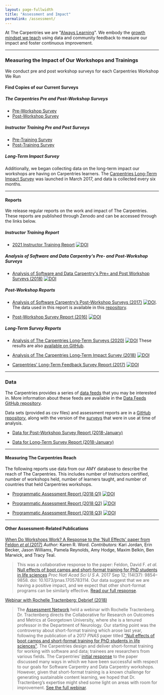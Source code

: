 ```yaml
---
layout: page-fullwidth
title: "Assessment and Impact"
permalink: /assessment/
---
```



At The Carpentries we are "[Always Learning](https://carpentries.org/values/)". We embody the [growth mindset we teach](https://carpentries.github.io/instructor-training/aio.html#encourage-a-growth-mindset) using data and community feedback to measure our impact and foster continuous improvement.   

<hr>

### <i class="fas fa-file-alt"></i>  Measuring the Impact of Our Workshops and Trainings 

We conduct pre and post workshop surveys for each Carpentries Workshop We Run

#### Find Copies of our Current Surveys 
##### The Carpentries Pre and Post-Workshop Surveys

- [Pre-Workshop Survey](https://carpentries.github.io/assessment-archives/pre-workshop/pre-workshop.html)
- [Post-Workshop Survey](https://carpentries.github.io/assessment-archives/post-workshop/post-workshop.html)

##### Instructor Training Pre and Post Surveys

- [Pre-Training Survey](https://carpentries.github.io/assessment-archives/instructor-training-pre/instructor-training-pre.html)
- [Post-Training Survey](https://carpentries.github.io/assessment-archives/instructor-training-post/instructor-training-post.html)

##### Long-Term Impact Survey

Additionally, we began collecting data on the long-term impact our workshops are having on Carpentries learners. The [Carpentries Long-Term Impact Survey](https://carpentries.github.io/assessment-archives/long-term/long-term.html) was launched in March 2017, and data is collected every six months.

<hr>

#### <i class="fas fa-book"></i> Reports
 
We release regular reports on the work and impact of The Carpentries. These reports are published through Zenodo and can
be accessed through the links below.

##### Instructor Training Report 
- [2021 Instructor Training Report](https://carpentries.github.io/2021_IT_report/index.html) [![DOI](https://zenodo.org/badge/400281931.svg)](https://zenodo.org/badge/latestdoi/400281931)

##### Analysis of Software and Data Carpentry's Pre- and Post-Workshop Surveys
- [Analysis of Software and Data Carpentry's Pre= and Post Workshop Surveys (2018)](https://zenodo.org/record/1325464#.W2KGvNIzY2x) [![DOI](https://zenodo.org/badge/DOI/10.5281/zenodo.165858.svg)](https://doi.org/10.5281/zenodo.1325464)

##### Post-Workshop Reports

- [Analysis of Software Carpentry’s Post-Workshop Surveys (2017)](https://doi.org/10.5281/zenodo.1043533) [![DOI](https://zenodo.org/badge/DOI/10.5281/zenodo.1043533.svg)](https://doi.org/10.5281/zenodo.1043533). The data used in this report is available in this [repository](https://github.com/carpentries/assessment/tree/master/learner-assessment/archives/2017/code).

- [Post-Workshop Survey Report (2016)](https://doi.org/10.5281/zenodo.165858) [![DOI](https://zenodo.org/badge/DOI/10.5281/zenodo.165858.svg)](https://doi.org/10.5281/zenodo.165858)




##### Long-Term Survey Reports

- [Analysis of The Carpentries Long-Term Surveys (2020)](https://zenodo.org/record/3728205#.XoOlTnVKjRZ) [![DOI](https://zenodo.org/badge/DOI/10.5281/zenodo.3728205.svg)](https://doi.org/10.5281/zenodo.3728205)  These results are also [available on GitHub](https://carpentries.github.io/assessment/learner-assessment/reports/2020-01-long-term-report.html).

- [Analysis of The Carpentries Long-Term Impact Survey (2018)](https://doi.org/10.5281/zenodo.1402200) [![DOI](https://zenodo.org/badge/DOI/10.5281/zenodo.1402200.svg)](https://doi.org/10.5281/zenodo.1402200)  


- [Carpentries' Long-Term Feedback Survey Report (2017)](https://doi.org/10.5281/zenodo.1039944) [![DOI](https://zenodo.org/badge/DOI/10.5281/zenodo.1039944.svg)](https://doi.org/10.5281/zenodo.1039944)

<hr>

### <i class="fas fa-database"></i> Data

The Carpentries provides a series of [data feeds](https://feeds.carpentries.org/) that you may be interested in. More information about these feeds are available in the [Data Feeds GitHub repository](https://github.com/carpentries/feeds.carpentries.org).

Data sets (provided as csv files) and assessment reports are  in a 
[GitHub repository](https://github.com/carpentries/assessment), along with the version of the [surveys](https://github.com/carpentries/assessment/tree/master/learner-assessment/surveys) that were in use at time of analysis.  
- [Data for Post-Workshop Survey Report (2018-January)](https://github.com/carpentries/assessment/blob/master/learner-assessment/archives/2018/data/data_20170701.csv)

- [Data for Long-Term Survey Report (2018-January)](https://raw.githubusercontent.com/carpentries/assessment/master/learner-assessment/archives/2017/data/longterm_October2017.csv)

<hr>


#### Measuring The Carpentries Reach

The following reports use data from our AMY database to describe the reach of The Carpentries. This includes number of Instructors certified, number of workshops held, number of learners taught, and number of countries that held Carpentries workshops. 

- [Programmatic Assessment Report (2018 Q1)](https://doi.org/10.5281/zenodo.1404426) [![DOI](https://zenodo.org/badge/DOI/10.5281/zenodo.1404426.svg)](https://doi.org/10.5281/zenodo.1404426) 

- [Programmatic Assessment Report (2018 Q2)](https://doi.org/10.5281/zenodo.1404428) [![DOI](https://zenodo.org/badge/DOI/10.5281/zenodo.1404428.svg)](https://doi.org/10.5281/zenodo.1404428)

- [Programmatic Assessment Report (2018 Q3)](https://doi.org/10.5281/zenodo.2325620) [![DOI](https://zenodo.org/badge/DOI/10.5281/zenodo.2325620.svg)](https://doi.org/10.5281/zenodo.2325620)

<hr>

#### Other Assessment-Related Publications

[When Do Workshops Work? A Response to the 'Null Effects' paper from Feldon _et al_.(2017)](https://software-carpentry.org/blog/2017/12/response-null-effects.html)
_Author:_ Karen R. Word. _Contributors:_ Kari Jordan, Erin Becker, Jason Williams, Pamela Reynolds, Amy Hodge, Maxim Belkin, Ben Marwick, and Tracy Teal.

> This was a collaborative response to the paper: Feldon, David F. _et al._ [Null effects of boot camps and short-format training for PhD students in life sciences](https://www.ncbi.nlm.nih.gov/pmc/articles/PMC5604013/) _Proc Natl Acad Sci U S A_. 2017 Sep 12; 114(37): 9854–9858. doi:  10.1073/pnas.1705783114. Our data suggest that we are having a positive impact, and we expect that other short-format programs can be similarly effective. [Read our full response](https://software-carpentry.org/blog/2017/12/response-null-effects.html).

[Webinar with Rochelle Tractenberg: Debrief (2018)](https://software-carpentry.org/blog/2018/03/tractenberg-summary.html)

> The [Assessment Network]({{site.url}}/assessment-network/) held a webinar with Rochelle Tractenberg. Dr. Tractenberg directs the Collaborative for Research on Outcomes and Metrics at Georgetown University, where she is a tenured professor in the Department of Neurology. Our starting point was the controversy about short-format training which arose last year, following the publication of a 2017 _PNAS_ paper titled ["Null effects of boot camps and short-format training for PhD students in life sciences"](https://www.ncbi.nlm.nih.gov/pmc/articles/PMC5604013/). The Carpentries design and deliver short-format training for working with software and data; trainees are researchers from various fields. The Carpentries’ [initial response](https://software-carpentry.org/blog/2017/12/response-null-effects.html) to the paper discussed many ways in which we have been successful with respect to our goals for Software Carpentry and Data Carpentry workshops. However, given that short-format training is a known challenge for generating sustainable content learning, we hoped that Dr. Tractenberg’s expertise might shed some light on areas with room for improvement. [See the full webinar](https://software-carpentry.org/blog/2018/03/tractenberg-summary.html).
